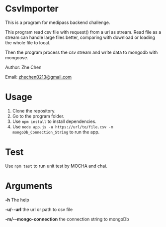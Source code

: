 # CsvImporter
This is a program for medipass backend challenge.

This program read csv file with request() from a url as stream. Read file as a stream can handle large files better, comparing with download or loading the whole file to local.

Then the program process the csv stream and write data to mongodb with mongoose.

Author: Zhe Chen

Email: zhechen0213@gmail.com

# Usage
1. Clone the repository.
2. Go to the program folder.
3. Use `npm install` to install dependencies.
4. Use `node app.js -u https://url/to/file.csv -m mongoDb_Connection_String` to run the app.

# Test
Use `npm test` to run unit test by MOCHA and chai.

# Arguments

**-h**  The help

**-u/--url**  the url or path to csv file

**-m/--mongo-connection** the connection string to mongoDb
